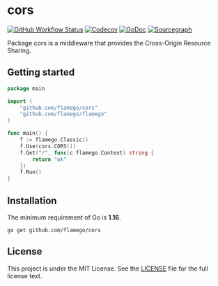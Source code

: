 # cors

[![GitHub Workflow Status](https://img.shields.io/github/workflow/status/flamego/cors/Go?logo=github&style=for-the-badge)](https://github.com/flamego/cors/actions?query=workflow%3AGo)
[![Codecov](https://img.shields.io/codecov/c/gh/flamego/cors?logo=codecov&style=for-the-badge)](https://app.codecov.io/gh/flamego/cors)
[![GoDoc](https://img.shields.io/badge/GoDoc-Reference-blue?style=for-the-badge&logo=go)](https://pkg.go.dev/github.com/flamego/cors?tab=doc)
[![Sourcegraph](https://img.shields.io/badge/view%20on-Sourcegraph-brightgreen.svg?style=for-the-badge&logo=sourcegraph)](https://sourcegraph.com/github.com/flamego/cors)

Package cors is a middleware that provides the Cross-Origin Resource Sharing.

## Getting started

```go
package main

import (
	"github.com/flamego/cors"
	"github.com/flamego/flamego"
)

func main() {
	f := flamego.Classic()
	f.Use(cors.CORS())
	f.Get("/", func(c flamego.Context) string {
		return "ok"
	})
	f.Run()
}
```

## Installation

The minimum requirement of Go is **1.16**.

	go get github.com/flamego/cors

## License

This project is under the MIT License. See the [LICENSE](LICENSE) file for the full license text.

